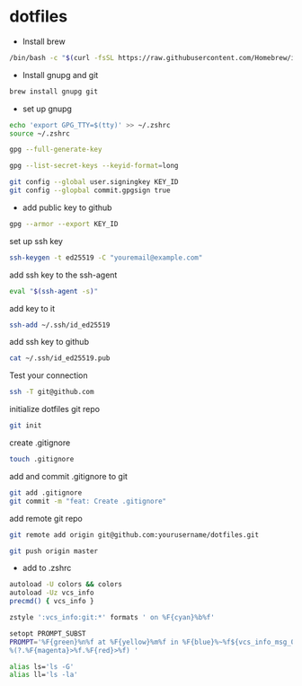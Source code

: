 # dotfiles

- Install brew
```bash
/bin/bash -c "$(curl -fsSL https://raw.githubusercontent.com/Homebrew/install/HEAD/install.sh)"
```

- Install gnupg and git
```bash
brew install gnupg git
```

- set up gnupg
```bash
echo 'export GPG_TTY=$(tty)' >> ~/.zshrc
source ~/.zshrc
```

```bash
gpg --full-generate-key
```

```bash
gpg --list-secret-keys --keyid-format=long
```

```bash
git config --global user.signingkey KEY_ID
git config --glopbal commit.gpgsign true
```

- add public key to github
```bash
gpg --armor --export KEY_ID
```

set up ssh key
```bash
ssh-keygen -t ed25519 -C "youremail@example.com"
```

add ssh key to the ssh-agent
```bash
eval "$(ssh-agent -s)"
```

add key to it

```bash
ssh-add ~/.ssh/id_ed25519
```

add ssh key to github
```bash
cat ~/.ssh/id_ed25519.pub
```

Test your connection
```bash
ssh -T git@github.com
```

initialize dotfiles git repo
```bash
git init
```

create .gitignore
```bash
touch .gitignore
```

add and commit .gitignore to git
```bash
git add .gitignore
git commit -m "feat: Create .gitignore"
```

add remote git repo
```bash
git remote add origin git@github.com:yourusername/dotfiles.git
```

```bash
git push origin master
```

- add to .zshrc
```bash
autoload -U colors && colors
autoload -Uz vcs_info
precmd() { vcs_info }

zstyle ':vcs_info:git:*' formats ' on %F{cyan}%b%f'

setopt PROMPT_SUBST
PROMPT='%F{green}%n%f at %F{yellow}%m%f in %F{blue}%~%f${vcs_info_msg_0_}
%(?.%F{magenta}>%f.%F{red}>%f) '

alias ls='ls -G'
alias ll='ls -la'
```
